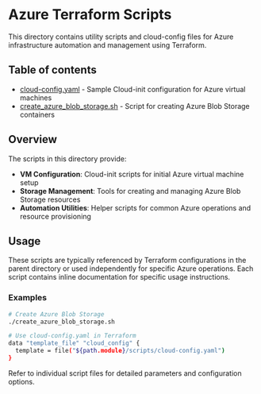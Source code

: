 # Azure Terraform Scripts

This directory contains utility scripts and cloud-config files for Azure infrastructure automation and management using Terraform.

## Table of contents

- [cloud-config.yaml](./cloud-config.yaml) - Sample Cloud-init configuration for Azure virtual machines
- [create_azure_blob_storage.sh](./create_azure_blob_storage.sh) - Script for creating Azure Blob Storage containers

## Overview

The scripts in this directory provide:

- **VM Configuration**: Cloud-init scripts for initial Azure virtual machine setup
- **Storage Management**: Tools for creating and managing Azure Blob Storage resources
- **Automation Utilities**: Helper scripts for common Azure operations and resource provisioning

## Usage

These scripts are typically referenced by Terraform configurations in the parent directory or used independently for specific Azure operations. Each script contains inline documentation for specific usage instructions.

### Examples

```bash
# Create Azure Blob Storage
./create_azure_blob_storage.sh

# Use cloud-config.yaml in Terraform
data "template_file" "cloud_config" {
  template = file("${path.module}/scripts/cloud-config.yaml")
}
```

Refer to individual script files for detailed parameters and configuration options.
